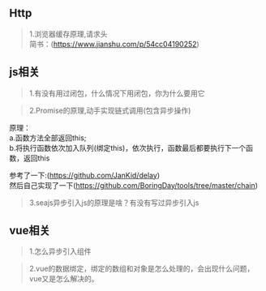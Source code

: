 ## Http

>1.浏览器缓存原理,请求头  
简书：(https://www.jianshu.com/p/54cc04190252)


## js相关

>1.有没有用过闭包，什么情况下用闭包，你为什么要用它

>2.Promise的原理,动手实现链式调用(包含异步操作)

原理：  
a.函数方法全部返回this;  
b.将执行函数依次加入队列(绑定this)，依次执行，函数最后都要执行下一个函数，返回this  

参考了一下:(https://github.com/JanKid/delay)  
然后自己实现了一下(https://github.com/BoringDay/tools/tree/master/chain)  

>3.seajs异步引入js的原理是啥？有没有写过异步引入js

## vue相关

>1.怎么异步引入组件

>2.vue的数据绑定，绑定的数组和对象是怎么处理的，会出现什么问题，vue又是怎么解决的。